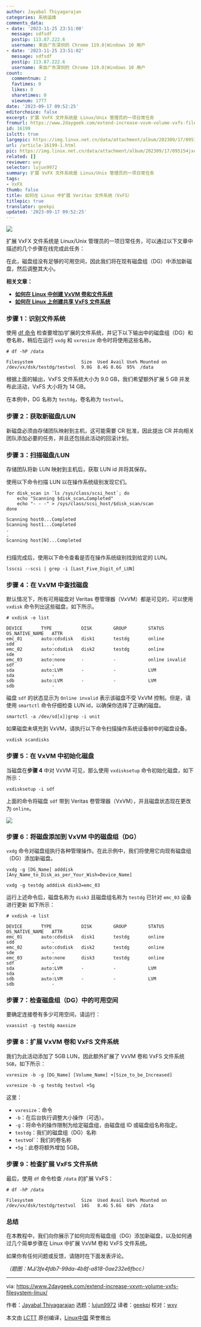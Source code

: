 ```yaml
---
author: Jayabal Thiyagarajan
categories: 系统运维
comments_data:
- date: '2023-11-25 23:51:00'
  message: sdfsdf
  postip: 113.87.222.6
  username: 来自广东深圳的 Chrome 119.0|Windows 10 用户
- date: '2023-11-25 23:51:02'
  message: sdfsdf
  postip: 113.87.222.6
  username: 来自广东深圳的 Chrome 119.0|Windows 10 用户
count:
  commentnum: 2
  favtimes: 0
  likes: 0
  sharetimes: 0
  viewnum: 1777
date: '2023-09-17 09:52:25'
editorchoice: false
excerpt: 扩展 VxFX 文件系统是 Linux/Unix 管理员的一项日常任务
fromurl: https://www.2daygeek.com/extend-increase-vxvm-volume-vxfs-filesystem-linux/
id: 16199
islctt: true
largepic: https://img.linux.net.cn/data/attachment/album/202309/17/095154jxqizcscc3xjuzrl.jpg
url: /article-16199-1.html
pic: https://img.linux.net.cn/data/attachment/album/202309/17/095154jxqizcscc3xjuzrl.jpg.thumb.jpg
related: []
reviewer: wxy
selector: lujun9972
summary: 扩展 VxFX 文件系统是 Linux/Unix 管理员的一项日常任务
tags:
- VxFX
thumb: false
title: 如何在 Linux 中扩展 Veritas 文件系统（VxFS）
titlepic: true
translator: geekpi
updated: '2023-09-17 09:52:25'
---
```


![](https://img.linux.net.cn/data/attachment/album/202309/17/095154jxqizcscc3xjuzrl.jpg)


扩展 VxFX 文件系统是 Linux/Unix 管理员的一项日常任务，可以通过以下文章中描述的几个步骤在线完成此任务：


在此，磁盘组没有足够的可用空间，因此我们将在现有磁盘组（DG）中添加新磁盘，然后调整其大小。


**相关文章：**


* **[如何在 Linux 中创建 VxVM 卷和文件系统](https://www.2daygeek.com/create-vxvm-volume-vxfs-filesystem-linux/)**
* **[如何在 Linux 上创建共享 VxFS 文件系统](https://www.2daygeek.com/create-veritas-shared-vxfs-file-system-linux/)**


### 步骤 1：识别文件系统


使用 [df 命令](https://www.2daygeek.com/linux-check-disk-space-usage-df-command/) 检查要增加/扩展的文件系统，并记下以下输出中的磁盘组（DG）和卷名称，稍后在运行 `vxdg` 和 `vxresize` 命令时将使用这些名称。



```
# df -hP /data

Filesystem                  Size  Used Avail Use% Mounted on
/dev/vx/dsk/testdg/testvol  9.0G  8.4G 0.6G  95%  /data

```

根据上面的输出，VxFS 文件系统大小为 9.0 GB，我们希望额外扩展 5 GB 并发布此活动，VxFS 大小将为 14 GB。


在本例中，DG 名称为 `testdg`，卷名称为 `testvol`。


### 步骤 2：获取新磁盘/LUN


新磁盘必须由存储团队映射到主机，这可能需要 CR 批准，因此提出 CR 并向相关团队添加必要的任务，并且还包括此活动的回滚计划。


### 步骤 3：扫描磁盘/LUN


存储团队将新 LUN 映射到主机后，获取 LUN id 并将其保存。


使用以下命令扫描 LUN 以在操作系统级别发现它们。



```
for disk_scan in `ls /sys/class/scsi_host`; do 
    echo "Scanning $disk_scan…Completed"
    echo "- - -" > /sys/class/scsi_host/$disk_scan/scan
done

```


```
Scanning host0...Completed
Scanning host1...Completed
.
.
Scanning host[N]...Completed


```

扫描完成后，使用以下命令查看是否在操作系统级别找到给定的 LUN。



```
lsscsi --scsi | grep -i [Last_Five_Digit_of_LUN]

```

### 步骤 4：在 VxVM 中查找磁盘


默认情况下，所有可用磁盘对 Veritas 卷管理器（VxVM）都是可见的，可以使用 `vxdisk` 命令列出这些磁盘，如下所示。



```
# vxdisk -e list

DEVICE       TYPE           DISK        GROUP        STATUS               OS_NATIVE_NAME   ATTR
emc_01       auto:cdsdisk   disk1       testdg       online               sdd              -
emc_02       auto:cdsdisk   disk2       testdg       online               sde              -
emc_03       auto:none      -           -            online invalid       sdf              -
sda          auto:LVM       -           -            LVM                  sda              -
sdb          auto:LVM       -           -            LVM                  sdb              -

```

磁盘 `sdf` 的状态显示为 `Online invalid` 表示该磁盘不受 VxVM 控制。但是，请使用 `smartctl` 命令仔细检查 LUN id，以确保你选择了正确的磁盘。



```
smartctl -a /dev/sd[x]|grep -i unit

```

如果磁盘未填充到 VxVM，请执行以下命令扫描操作系统设备树中的磁盘设备。



```
vxdisk scandisks

```

### 步骤 5：在 VxVM 中初始化磁盘


当磁盘在**步骤 4** 中对 VxVM 可见，那么使用 `vxdisksetup` 命令初始化磁盘，如下所示：



```
vxdisksetup -i sdf

```

上面的命令将磁盘 `sdf` 带到 Veritas 卷管理器（VxVM），并且磁盘状态现在更改为 `online`。


![](https://img.linux.net.cn/data/attachment/album/202309/17/095225ffh9ss4encczrejz.jpg)


### 步骤 6：将磁盘添加到 VxVM 中的磁盘组（DG）


`vxdg` 命令对磁盘组执行各种管理操作。在此示例中，我们将使用它向现有磁盘组（DG）添加新磁盘。



```
vxdg -g [DG_Name] adddisk [Any_Name_to_Disk_as_per_Your_Wish=Device_Name]

```


```
vxdg -g testdg adddisk disk3=emc_03

```

运行上述命令后，磁盘名称为 `disk3` 且磁盘组名称为 `testdg` 已针对 `emc_03` 设备进行更新 如下所示：



```
# vxdisk -e list

DEVICE       TYPE           DISK        GROUP        STATUS               OS_NATIVE_NAME   ATTR
emc_01       auto:cdsdisk   disk1       testdg       online               sdd              -
emc_02       auto:cdsdisk   disk2       testdg       online               sde              -
emc_03       auto:none      disk3       testdg       online               sdf              -
sda          auto:LVM       -           -            LVM                  sda              -
sdb          auto:LVM       -           -            LVM                  sdb              -

```

### 步骤 7：检查磁盘组（DG）中的可用空间


要确定连接卷有多少可用空间，请运行：



```
vxassist -g testdg maxsize

```

### 步骤 8：扩展 VxVM 卷和 VxFS 文件系统


我们为此活动添加了 5GB LUN，因此额外扩展了 VxVM 卷和 VxFS 文件系统 `5GB`，如下所示：



```
vxresize -b -g [DG_Name] [Volume_Name] +[Size_to_be_Increased]

```


```
vxresize -b -g testdg testvol +5g

```

这里：


* `vxresize`：命令
* `-b`：在后台执行调整大小操作（可选）。
* `-g`：将命令的操作限制为给定磁盘组，由磁盘组 ID 或磁盘组名称指定。
* `testdg`：我们的磁盘组（DG）名称
* `test`vol`：我们的卷名称
* `+5g`：此卷将额外增加 5GB。


### 步骤 9：检查扩展 VxFS 文件系统


最后，使用 `df` 命令检查 `/data` 的扩展 VxFS：



```
# df -hP /data

Filesystem                  Size  Used Avail Use% Mounted on
/dev/vx/dsk/testdg/testvol  14G   8.4G 5.6G  68%  /data

```

### 总结


在本教程中，我们向你展示了如何向现有磁盘组（DG）添加新磁盘，以及如何通过几个简单步骤在 Linux 中扩展 VxVM 卷和 VxFS 文件系统。


如果你有任何问题或反馈，请随时在下面发表评论。


*（题图：MJ/3fe4fdb7-99da-4b8f-a818-0ae232e6fbcc）*




---


via: <https://www.2daygeek.com/extend-increase-vxvm-volume-vxfs-filesystem-linux/>


作者：[Jayabal Thiyagarajan](https://www.2daygeek.com/author/jayabal/) 选题：[lujun9972](https://github.com/lujun9972) 译者：[geekpi](https://github.com/geekpi) 校对：[wxy](https://github.com/wxy)


本文由 [LCTT](https://github.com/LCTT/TranslateProject) 原创编译，[Linux中国](https://linux.cn/) 荣誉推出